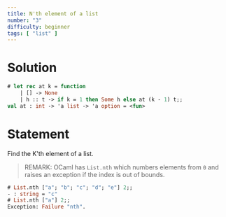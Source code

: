 ```yaml
---
title: N'th element of a list
number: "3"
difficulty: beginner
tags: [ "list" ]
---
```


# Solution

```ocaml
# let rec at k = function
    | [] -> None
    | h :: t -> if k = 1 then Some h else at (k - 1) t;;
val at : int -> 'a list -> 'a option = <fun>
```

# Statement

Find the K'th element of a list.

> REMARK: OCaml has `List.nth` which numbers elements from `0` and
> raises an exception if the index is out of bounds.

```ocaml
# List.nth ["a"; "b"; "c"; "d"; "e"] 2;;
- : string = "c"
# List.nth ["a"] 2;;
Exception: Failure "nth".
```

